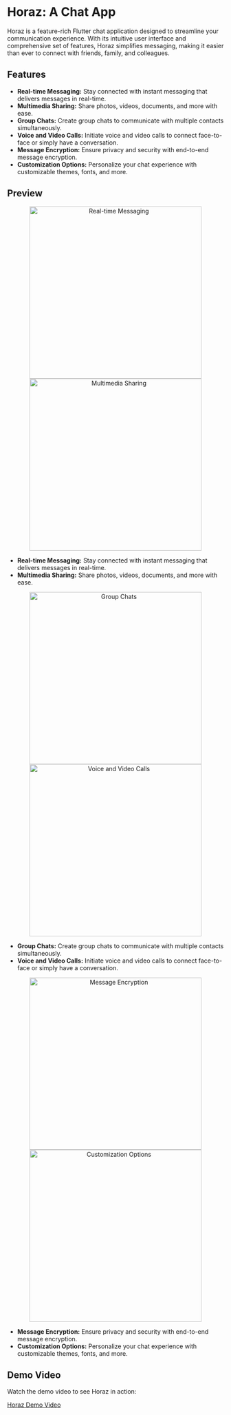 # Horaz: A Chat App

Horaz is a feature-rich Flutter chat application designed to streamline your communication experience. With its intuitive user interface and comprehensive set of features, Horaz simplifies messaging, making it easier than ever to connect with friends, family, and colleagues.

## Features

- **Real-time Messaging:** Stay connected with instant messaging that delivers messages in real-time.
- **Multimedia Sharing:** Share photos, videos, documents, and more with ease.
- **Group Chats:** Create group chats to communicate with multiple contacts simultaneously.
- **Voice and Video Calls:** Initiate voice and video calls to connect face-to-face or simply have a conversation.
- **Message Encryption:** Ensure privacy and security with end-to-end message encryption.
- **Customization Options:** Personalize your chat experience with customizable themes, fonts, and more.

## Preview

<div align="center">
  <img src="screenshots/real_time_messaging.png" alt="Real-time Messaging" width="400" height="auto"/>
  <img src="screenshots/multimedia_sharing.png" alt="Multimedia Sharing" width="400" height="auto"/>
</div>

- **Real-time Messaging:** Stay connected with instant messaging that delivers messages in real-time.
- **Multimedia Sharing:** Share photos, videos, documents, and more with ease.

<div align="center">
  <img src="screenshots/group_chats.png" alt="Group Chats" width="400" height="auto"/>
  <img src="screenshots/voice_video_calls.png" alt="Voice and Video Calls" width="400" height="auto"/>
</div>

- **Group Chats:** Create group chats to communicate with multiple contacts simultaneously.
- **Voice and Video Calls:** Initiate voice and video calls to connect face-to-face or simply have a conversation.

<div align="center">
  <img src="screenshots/message_encryption.png" alt="Message Encryption" width="400" height="auto"/>
  <img src="screenshots/customization_options.png" alt="Customization Options" width="400" height="auto"/>
</div>

- **Message Encryption:** Ensure privacy and security with end-to-end message encryption.
- **Customization Options:** Personalize your chat experience with customizable themes, fonts, and more.

## Demo Video

Watch the demo video to see Horaz in action:

[Horaz Demo Video](https://example.com)
